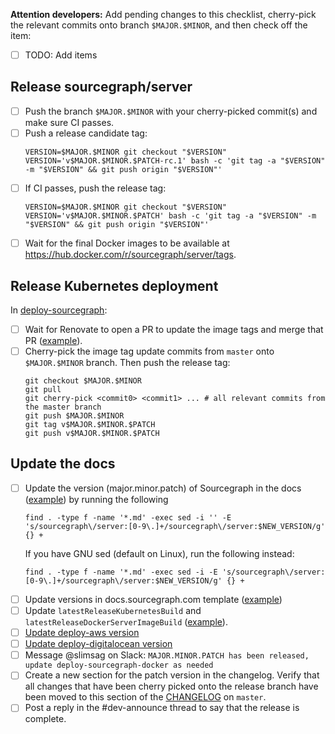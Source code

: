 <!--
This template is used for patch releases.
It is not used for our monthly major/minor releases of Sourcegraph.
See [release_issue_template.md](release_issue_template.md) for the monthly release checklist.

Run a find replace on:
- $MAJOR
- $MINOR
- $PATCH
-->

**Attention developers:** Add pending changes to this checklist, cherry-pick the relevant commits onto branch `$MAJOR.$MINOR`, and then check off the item:

- [ ] TODO: Add items

## Release sourcegraph/server

- [ ] Push the branch `$MAJOR.$MINOR` with your cherry-picked commit(s) and make sure CI passes.
- [ ] Push a release candidate tag:
    ```
    VERSION=$MAJOR.$MINOR git checkout "$VERSION"
    VERSION='v$MAJOR.$MINOR.$PATCH-rc.1' bash -c 'git tag -a "$VERSION" -m "$VERSION" && git push origin "$VERSION"'
    ```
- [ ] If CI passes, push the release tag:
    ```
    VERSION=$MAJOR.$MINOR git checkout "$VERSION"
    VERSION='v$MAJOR.$MINOR.$PATCH' bash -c 'git tag -a "$VERSION" -m "$VERSION" && git push origin "$VERSION"'
    ```
- [ ] Wait for the final Docker images to be available at https://hub.docker.com/r/sourcegraph/server/tags.

## Release Kubernetes deployment

In [deploy-sourcegraph](https://github.com/sourcegraph/deploy-sourcegraph):

- [ ] Wait for Renovate to open a PR to update the image tags and merge that PR ([example](https://github.com/sourcegraph/deploy-sourcegraph/pull/199)).
- [ ] Cherry-pick the image tag update commits from `master` onto `$MAJOR.$MINOR` branch. Then push the release tag:
    ```
    git checkout $MAJOR.$MINOR
    git pull
    git cherry-pick <commit0> <commit1> ... # all relevant commits from the master branch
    git push $MAJOR.$MINOR
    git tag v$MAJOR.$MINOR.$PATCH
    git push v$MAJOR.$MINOR.$PATCH
    ```

## Update the docs

- [ ] Update the version (major.minor.patch) of Sourcegraph in the docs ([example](https://github.com/sourcegraph/sourcegraph/pull/2841)) by running the following
  ```
  find . -type f -name '*.md' -exec sed -i '' -E 's/sourcegraph\/server:[0-9\.]+/sourcegraph\/server:$NEW_VERSION/g' {} +
  ```
  If you have GNU sed (default on Linux), run the following instead:
  ```
  find . -type f -name '*.md' -exec sed -i -E 's/sourcegraph\/server:[0-9\.]+/sourcegraph\/server:$NEW_VERSION/g' {} +
  ```
- [ ] Update versions in docs.sourcegraph.com template ([example](https://github.com/sourcegraph/sourcegraph/pull/2841/files#diff-3d0e70da24a04f44a1fdc404b7242b89))
- [ ] Update `latestReleaseKubernetesBuild` and `latestReleaseDockerServerImageBuild` ([example](https://github.com/sourcegraph/sourcegraph/pull/2370/commits/15925f2769564225e37013acb52d9d0b30e1336c)).
- [ ] [Update deploy-aws version](https://github.com/sourcegraph/deploy-sourcegraph-aws/edit/master/ec2/resources/user-data.sh#L3)
- [ ] [Update deploy-digitalocean version ](https://github.com/sourcegraph/deploy-sourcegraph-digitalocean/edit/master/resources/user-data.sh#L3)
- [ ] Message @slimsag on Slack: `MAJOR.MINOR.PATCH has been released, update deploy-sourcegraph-docker as needed`
- [ ] Create a new section for the patch version in the changelog. Verify that all changes that have been cherry picked onto the release branch have been moved to this section of the [CHANGELOG](https://github.com/sourcegraph/sourcegraph/blob/master/CHANGELOG.md) on `master`.
- [ ] Post a reply in the #dev-announce thread to say that the release is complete.
